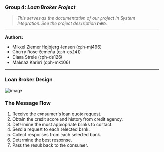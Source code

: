 ### Group 4: _Loan Broker Project_
> _This serves as the documentation of our project in System Integration.
See the project description [here](https://github.com/datsoftlyngby/soft2018fall-si-teaching-material/blob/master/Project/Loan%20Broker%20Project.pdf)._

***
<b>Authors:</b>
- Mikkel Ziemer Højbjerg Jensen (cph-mj496)
- Cherry Rose Semeña (cph-cs241)
- Diana Strele (cph-ds126)
- Mahnaz Karimi (cph-mk406)
***

### Loan Broker Design
![image](https://user-images.githubusercontent.com/16150075/47963816-60fcce00-e031-11e8-872c-cbd7dd077dd1.png)

### The Message Flow
1. Receive the consumer's loan quote request.
2. Obtain the credit score and history from credit agency.
3. Determine the most appropriate banks to contact.
4. Send a request to each selected bank.
5. Collect responses from each selected bank.
6. Determine the best response.
7. Pass the result back to the consumer.
